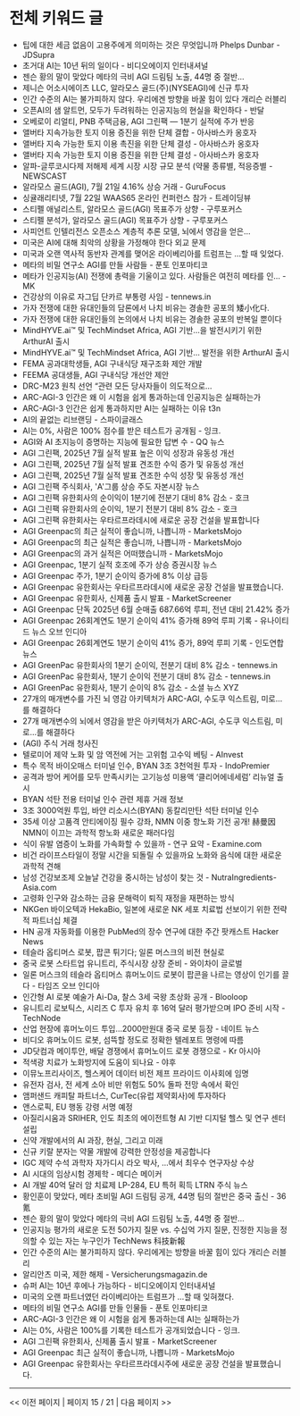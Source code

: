 # 전체 키워드 글

- 팁에 대한 세금 없음이 고용주에게 의미하는 것은 무엇입니까  Phelps Dunbar - JDSupra
- 초거대 AI는 10년 뒤의 일이다 - 비디오에이지 인터내셔널
- 젠슨 황의 말이 맞았다 메타의 극비 AGI 드림팀 노출, 44명 중 절반…
- 제니슨 어소시에이츠 LLC, 알라모스 골드(주)(NYSEAGI)에 신규 투자
- 인간 수준의 AI는 불가피하지 않다. 우리에겐 방향을 바꿀 힘이 있다  개리슨 러블리
- 오픈AI의 샘 알트먼, 모두가 두려워하는 인공지능의 현실을 확인하다 - 반달
- 오베로이 리얼티, PNB 주택금융, AGI 그린팩 — 1분기 실적에 주가 반응
- 앨버타 지속가능한 토지 이용 증진을 위한 단체 결합 - 아사바스카 옹호자
- 앨버타 지속 가능한 토지 이용 촉진을 위한 단체 결성 - 아사바스카 옹호자
- 앨버타 지속 가능한 토지 이용 증진을 위한 단체 결성 - 아사바스카 옹호자
- 알파-글루코시다제 저해제 세계 시장 시장 규모 분석 (약물 종류별, 적응증별 - NEWSCAST
- 알라모스 골드(AGI), 7월 21일 4.16% 상승 거래 - GuruFocus
- 싱귤래리티넷, 7월 22일 WAAS65 온라인 컨퍼런스 참가 - 트레이딩뷰
- 스티펠 애널리스트, 알라모스 골드(AGI) 목표주가 상향 - 구루포커스
- 스티펠 분석가, 알라모스 골드(AGI) 목표주가 상향 - 구루포커스
- 사피언트 인텔리전스 오픈소스 계층적 추론 모델, 뇌에서 영감을 얻은…
- 미국은 AI에 대해 최악의 상황을 가정해야 한다  외교 문제
- 미국과 오랜 역사적 동반자 관계를 맺어온 라이베리아를 트럼프는 …할 때 잊었다.
- 메타의 비밀 연구소 AGI를 만들 사람들 - 푼토 인포마티코
- 메타가 인공지능(AI) 전쟁에 총력을 기울이고 있다. 사람들은 여전히 메타를 인… - MK
- 건강상의 이유로 자그딥 단카르 부통령 사임 - tennews.in
- 가자 전쟁에 대한 유대인들의 담론에서 나치 비유는 경솔한 공포의 矮小化다.
- 가자 전쟁에 대한 유대인들의 논의에서 나치 비유는 경솔한 공포의 반복일 뿐이다
- MindHYVE.ai™ 및 TechMindset Africa, AGI 기반…을 발전시키기 위한 ArthurAI 출시
- MindHYVE.ai™ 및 TechMindset Africa, AGI 기반… 발전을 위한 ArthurAI 출시
- FEMA 공과대학생들, AGI 구내식당 재구조화 제안 개발
- FEEMA 공대생들, AGI 구내식당 개선안 제안
- DRC-M23 원칙 선언 “관련 모든 당사자들이 의도적으로…
- ARC-AGI-3 인간은 왜 이 시험을 쉽게 통과하는데 인공지능은 실패하는가
- ARC-AGI-3 인간은 쉽게 통과하지만 AI는 실패하는 이유  t3n
- AI의 끝없는 리브랜딩 - 스파이글래스
- AI는 0%, 사람은 100% 점수를 받은 테스트가 공개됨 - 잉크.
- AGI와 AI 초지능이 증명하는 지능에 필요한 답변 수 - QQ 뉴스
- AGI 그린팩, 2025년 7월 실적 발표 높은 이익 성장과 유동성 개선
- AGI 그린팩, 2025년 7월 실적 발표 견조한 수익 증가 및 유동성 개선
- AGI 그린팩, 2025년 7월 실적 발표 견조한 수익 성장 및 유동성 개선
- AGI 그린팩 주식회사, 'A'그룹 상승 주도  자본시장 뉴스
- AGI 그린팩 유한회사의 순이익이 1분기에 전분기 대비 8% 감소 - 호크
- AGI 그린팩 유한회사의 순이익, 1분기 전분기 대비 8% 감소 - 호크
- AGI 그린팩 유한회사는 우타르프라데시에 새로운 공장 건설을 발표합니다
- AGI Greenpac의 최근 실적이 좋습니까, 나쁩니까 - MarketsMojo
- AGI Greenpac의 최근 실적은 좋습니까, 나쁩니까 - MarketsMojo
- AGI Greenpac의 과거 실적은 어떠했습니까 - MarketsMojo
- AGI Greenpac, 1분기 실적 호조에 주가 상승  증권시장 뉴스
- AGI Greenpac 주가, 1분기 순이익 증가에 8% 이상 급등
- AGI Greenpac 유한회사는 우타르프라데시에 새로운 공장 건설을 발표했습니다.
- AGI Greenpac 유한회사, 신제품 출시 발표 - MarketScreener
- AGI Greenpac 단독 2025년 6월 순매출 687.66억 루피, 전년 대비 21.42% 증가
- AGI Greenpac 26회계연도 1분기 순이익 41% 증가해 89억 루피 기록 - 유나이티드 뉴스 오브 인디아
- AGI Greenpac 26회계연도 1분기 순이익 41% 증가, 89억 루피 기록 - 인도연합뉴스
- AGI GreenPac 유한회사의 1분기 순이익, 전분기 대비 8% 감소 - tennews.in
- AGI GreenPac 유한회사, 1분기 순이익 전분기 대비 8% 감소 - tennews.in
- AGI GreenPac 유한회사, 1분기 순이익 8% 감소 - 소셜 뉴스 XYZ
- 27개의 매개변수를 가진 뇌 영감 아키텍처가 ARC-AGI, 수도쿠 익스트림, 미로…  를 해결하다
- 27개 매개변수의 뇌에서 영감을 받은 아키텍처가 ARC-AGI, 수도쿠 익스트림, 미로…를 해결하다
- (AGI) 주식 거래 청사진
- 텔로미어 제약 노화 및 암 역전에 거는 고위험 고수익 베팅 - AInvest
- 특수 목적 바이오매스 터미널 인수, BYAN 3조 3천억원 투자 - IndoPremier
- 공격과 방어 케어를 모두 만족시키는 고기능성 미용액 ‘클리어에네세럼’ 리뉴얼 출시
- BYAN 석탄 전용 터미널 인수 관련 제휴 거래 정보
- 3조 3000억원 투입, 바얀 리소시스(BYAN) 동칼리만탄 석탄 터미널 인수
- 35세 이상 고품격 안티에이징 필수 강좌, NMN 이중 항노화 기전 공개! 赫曼因 NMN이 이끄는 과학적 항노화 새로운 패러다임
- 식이 유발 염증이 노화를 가속화할 수 있을까 - 연구 요약 - Examine.com
- 비건 라이프스타일이 정말 시간을 되돌릴 수 있을까요 노화와 음식에 대한 새로운 과학적 견해
- 남성 건강보조제 오늘날 건강을 중시하는 남성이 찾는 것 - NutraIngredients-Asia.com
- 고령화 인구와 감소하는 금융 문해력이 퇴직 재정을 재편하는 방식
- NKGen 바이오텍과 HekaBio, 일본에 새로운 NK 세포 치료법 선보이기 위한 전략적 파트너십 체결
- HN 공개 자동화를 이용한 PubMed의 장수 연구에 대한 주간 팟캐스트  Hacker News
- 테슬라 옵티머스 로봇, 팝콘 튀기다; 일론 머스크의 비전 현실로
- 중국 로봇 스타트업 유니트리, 주식시장 상장 준비 - 와이차이 글로벌
- 일론 머스크의 테슬라 옵티머스 휴머노이드 로봇이 팝콘을 나르는 영상이 인기를 끌다 - 타임즈 오브 인디아
- 인간형 AI 로봇 예술가 Ai-Da, 찰스 3세 국왕 초상화 공개 - Blooloop
- 유니트리 로보틱스, 시리즈 C 투자 유치 후 16억 달러 평가받으며 IPO 준비 시작 - TechNode
- 산업 현장에 휴머노이드 투입…2000만원대 중국 로봇 등장 - 네이트 뉴스
- 비디오 휴머노이드 로봇, 섬뜩할 정도로 정확한 텔레포트 명령에 따름
- JD닷컴과 메이투안, 배달 경쟁에서 휴머노이드 로봇 경쟁으로 - Kr 아시아
- 적색광 치료가 노화방지에 도움이 되나요 - 야후
- 이뮤노프리사이즈, 헬스케어 데이터 비전 제프 프라이드 이사회에 임명
- 유전자 검사, 전 세계 소아 비만 위험도 50% 돌파 전망 속에서 확인
- 앰퍼샌드 캐피탈 파트너스, CurTec(유럽 제약회사)에 투자하다
- 앤스로픽, EU 행동 강령 서명 예정
- 아질리시움과 SRIHER, 인도 최초의 에이전트형 AI 기반 디지털 헬스 및 연구 센터 설립
- 신약 개발에서의 AI 과장, 현실, 그리고 미래
- 신규 키랄 분자는 약물 개발에 강력한 안정성을 제공합니다
- IGC 제약 수석 과학자 자가디시 라오 박사, ...에서 최우수 연구자상 수상
- AI 시대의 임상시험 경제학 - 메디슨 메이커
- AI 개발 40억 달러 암 치료제 LP-284, EU 특허 획득  LTRN 주식 뉴스
- 황인훈이 맞았다, 메타 초비밀 AGI 드림팀 공개, 44명 팀의 절반은 중국 출신 - 36氪
- 젠슨 황의 말이 맞았다 메타의 극비 AGI 드림팀 노출, 44명 중 절반...
- 인공지능 평가의 새로운 도전 50가지 질문 vs. 수십억 가지 질문, 진정한 지능을 정의할 수 있는 자는 누구인가  TechNews 科技新報
- 인간 수준의 AI는 불가피하지 않다. 우리에게는 방향을 바꿀 힘이 있다  개리슨 러블리
- 알리안츠 미국, 제한 해제 - Versicherungsmagazin.de
- 슈퍼 AI는 10년 후에나 가능하다 - 비디오에이지 인터내셔널
- 미국의 오랜 파트너였던 라이베리아는 트럼프가 …할 때 잊혀졌다.
- 메타의 비밀 연구소 AGI를 만들 인물들 - 푼토 인포마티코
- ARC-AGI-3 인간은 왜 이 시험을 쉽게 통과하는데 AI는 실패하는가
- AI는 0%, 사람은 100%를 기록한 테스트가 공개되었습니다 - 잉크.
- AGI 그린팩 유한회사, 신제품 출시 발표 - MarketScreener
- AGI Greenpac 최근 실적이 좋습니까, 나쁩니까 - MarketsMojo
- AGI Greenpac 유한회사는 우타르프라데시주에 새로운 공장 건설을 발표했습니다.

---
<< 이전 페이지 | 페이지 15 / 21 | 다음 페이지 >>
